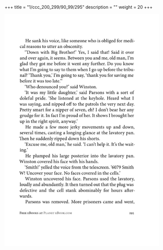 +++
title = "1/ccc_200_299/90_99/295"
description = ""
weight = 20
+++

<img class="center-fit-jpg" src="/jpg_/out_jpg_1984__295.jpg" ></img>

